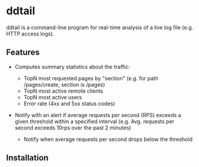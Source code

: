 ddtail
======

ddtail is a command-line program for real-time analysis of a live log file (e.g. HTTP access logs).

Features
--------

* Computes summary statistics about the traffic:
    * TopN most requested pages by "section" (e.g. for path /pages/create, section is /pages)
    * TopN most active remote clients
    * TopN most active users
    * Error rate (4xx and 5xx status codes)

* Notify with an alert if average requests per second (RPS) exceeds a given threshold within a specified interval (e.g. Avg. requests per second exceeds 10rps over the past 2 minutes)
    * Notify when average requests per second drops below the threshold


Installation
------------
